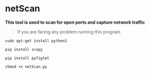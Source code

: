# netScan
**This tool is used to scan for open ports and capture network traffic**


> If you are facing any problem running this program

`sudo apt-get install python3`

 `pip install scapy`

`pip install pyfiglet`

`chmod +x netScan.py`
